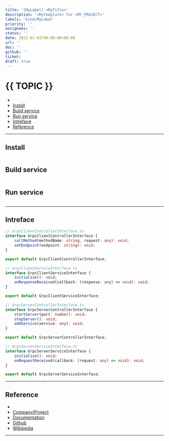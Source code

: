 ```yaml
---
title: '[MyLabel] <MyTitle>'
description: '<MyTemplate> for <MY_PROJECT>'
labels: 'kind/MyLabel'
priority: ''
assignees: ''
status: ''
date: 2022-01-01T00:00:00+08:00
url: ''
doc: ''
github: ''
ticket:
draft: true
---
```


# {{ TOPIC }} <!-- omit in toc -->

- [](#)
- [Install](#install)
- [Build service](#build-service)
- [Run service](#run-service)
- [Intreface](#intreface)
- [Reference](#reference)

---

## [](<URL>)

## Install

```bash

```

## Build service

```bash

```

## Run service

```bash

```

---

## Intreface

```typescript
// GrpcClientControllerInterface.ts
interface GrpcClientControllerInterface {
    callMethod(methodName: string, request: any): void;
    setEndpoint(endpoint: string): void;
}

export default GrpcClientControllerInterface;
```

```typescript
// GrpcClientServiceInterface.ts
interface GrpcClientServiceInterface {
    initialize(): void;
    onResponseReceived(callback: (response: any) => void): void;
}

export default GrpcClientServiceInterface;
```

```typescript
// GrpcServerControllerInterface.ts
interface GrpcServerControllerInterface {
    startServer(port: number): void;
    stopServer(): void;
    addService(service: any): void;
}

export default GrpcServerControllerInterface;
```

```typescript
// GrpcServerServiceInterface.ts
interface GrpcServerServiceInterface {
    initialize(): void;
    onRequestReceived(callback: (request: any) => void): void;
}

export default GrpcServerServiceInterface;
```

---

## Reference

- [](<URL>)
- [Company/Project](<https://{{ GITHUB_PROJECT }}.io/>)
- [Documentation](<https://{{ GITHUB_PROJECT }}.io/doc>)
- [Github](<https://github.com/{{ GITHUB_USER }}/{{ GITHUB_PROJECT }}>)
- [Wikipedia](<https://en.wikipedia.org/wiki/{{ TOPIC }}>)

---
